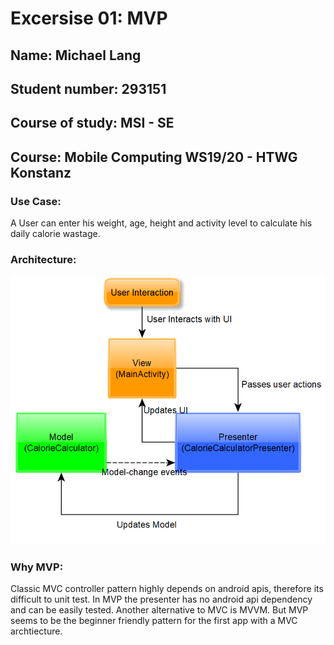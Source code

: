 # Excersise 01: MVP
## Name:            Michael Lang
## Student number:  293151
## Course of study: MSI - SE
## Course:          Mobile Computing WS19/20 - HTWG Konstanz


### Use Case:
A User can enter his weight, age, height and activity level to calculate his daily calorie wastage.
### Architecture:
![](architecture.PNG)
### Why MVP:
Classic MVC controller pattern highly depends on android apis, therefore its difficult to unit test. 
In MVP the presenter has no android api dependency and can be easily tested. Another alternative to MVC is MVVM. 
But MVP seems to be the beginner friendly pattern for the first app with a MVC archtiecture.
